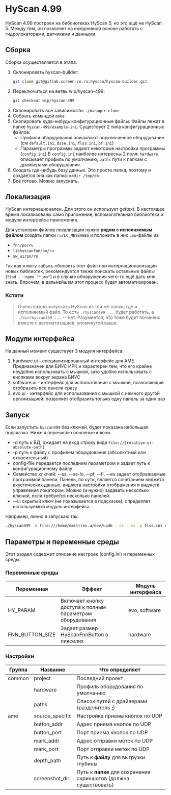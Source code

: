 # HyScan 4.99 #

HyScan 4.99 построен на библиотеках HyScan 5, но это ещё не HyScan 5.
Между тем, он позволяет на ежедневной основе работать с гидролокаторами,
датчиками и данными.

## Сборка ##

Сборка осуществляется в этапа:
 1. Склонировать hyscan-builder:
    ```bash
    git clone git@gitlab.screen-co.ru:hyscan/hyscan-builder.git
    ```
 2. Переключиться на ветвь wip/hyscan-499:
    ```bash
    git checkout wip/hyscan-499
    ```
 3. Склонировать все зависимости: `./manager clone`
 4. Собрать командой `make`
 5. Скопировать куда-нибудь конфигурационные файлы. Файлы лежат в папке
    `hyscan-499/example-ini`. Существует 2 типа конфигурационных файлов:
    - Профили оборудования описывают подключенное оборудование
      (см `default.ini`,  `dsse.ini`,  `flss.ini`,  `pf.ini`)
    - Параметры программы задают некоторые настройки программы (`config.ini`)
      В `config.ini` наиболее интересны 2 поля: `hardware` описывает профиль
      по умолчанию, `paths` пути к папкам с драйверами оборудования.
 6. Создать где-нибудь базу данных. Это просто папка, поэтому и создается она
    как папка: `mkdir /tmp/db`
 7. Всё готово. Можно запускать.

## Локализация ##

HyScan интернационален. Для этого он использует gettext. В настоящее время
локализованы само приложение, вспомогательная библиотека и модули интерфейса
приложения.

Для установки файлов локализации нужно **рядом с исполняемым файлом** создать
папки `ru/LC_MESSAGES` и положить в них `.mo`-файлы из:
- `fnn/po/ru`
- `libhyscanfnn/po/ru`
- `sw_ui/po/ru`

Так как я могу забыть обновить этот файл при интернационализации новых
библиотек, рекомендуется также поискать остальные файлы (`find . -name "*.mo"`)
и в случае обнаружения чего-то ещё дать мне знать. Впрочем, в дальнейшем
этот процесс будет автоматизирован.

### Кстати ###
> Очень важно запускать HyScan из той же папки, где и исполняемый файл.
> То есть `./hyscan499 ...` будет работать, а `./bin/hyscan499 ...` -- нет.
> Разумеется, это тоже будет починено вместе с автоматизацией, упомянутой выше.

## Модули интерфейса ##

На данный момент существует 3 модуля интерфейса:
1. hardware.ui - специализированный интерфейс для AME. Предназначен для БИУС ИРК
   и характерен тем, что его крайне неудобно использовать с мышкой, зато удобно
   использовать с кнопками вокруг экрана БИУС
2. software.ui - интерфейс для использования с мышкой, позволяющий отобразить
   все панели сразу
3. evo.ui - интерфейс для использования с мышкой с немного другой организацией:
   позволяет отобразить только одну панель за один раз

## Запуск ##

Если запустить `hyscan499` без ключей, будет показана небольшая подсказка.
Ниже я перечислю основные ключи.
- -d путь к БД, ожидает на вход строку вида `file://[relative-or-absolute-path]`
- -p путь к файлу с профилем оборудования (абсолютный или относительный)
- config-file передается последним параметром и задает путь к конфигурационному 
  файлу
- Семейство ключей: --ss, --ss-lo, --pf, --fl, --es задает отображаемые
  программой панели. Панель, по сути, является сочетанием виджета акустических
  данных, виджета настройки отображения и виджета управления локатором. Можно
  (и нужно) задавать несколько ключей, если требуется несколько панелей.
- --ui скрытый ключ (не показывается в подсказке), определяет используемый 
  модуль интерфейса

Например, лично я запускаю так:
```bash
./hyscan499 -d file:///home/dmitriev.a/dev/updb --ss --es -p flss.ini config.ini
```

## Параметры и переменные среды ##

Этот раздел содержит описание настроек (config.ini) и переменных среды.

### Переменные среды ###

| Переменная      | Эффект                                                   | Модуль интерфейса |
|-----------------|----------------------------------------------------------|-------------------|
| HY_PARAM        | Включает кнопку доступа к полным параметрам оборудования | evo, software     |
| FNN_BUTTON_SIZE | Задает размер HyScanFnnButton в пикселях                 | hardware          |

### Настройки ###

| Группа | Название        | Что определяет                                                   |
|--------|-----------------|------------------------------------------------------------------|
| common | project         | Последний проект                                                 |
|        | hardware        | Профиль оборудования по умолчанию                                |
|        | paths           | Список путей с драйверами (разделитель **;**)                    |
| ame    | source_specific | Настройка приема кнопок по UDP                                   |
|        | button_addr     | Адрес приема кнопок по UDP                                       |
|        | button_port     | Порт приема кнопок по UDP                                        |
|        | mark_addr       | Адрес отправки меток по UDP                                      |
|        | mark_port       | Порт отправки меток по UDP                                       |
|        | depth_path      | Путь к **файлу** для выгрузки глубины                            |
|        | screenshot_dir  | Путь к **папке** для сохранения скриншотов (должна существовать) |
